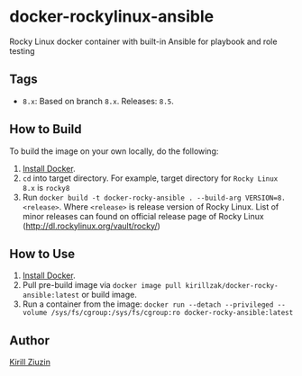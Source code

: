 # docker-rockylinux-ansible
Rocky Linux docker container with built-in Ansible for playbook and role testing 

## Tags
- `8.x`: Based on branch `8.x`. Releases: `8.5`.

## How to Build

To build the image on your own locally, do the following:

  1. [Install Docker](https://docs.docker.com/engine/installation/).
  2. `cd` into target directory. For example, target directory for `Rocky Linux 8.x` is `rocky8`
  3. Run `docker build -t docker-rocky-ansible . --build-arg VERSION=8.<release>`. Where `<release>` is release version of Rocky Linux. List of minor releases can found on official release page of Rocky Linux (http://dl.rockylinux.org/vault/rocky/)

  ## How to Use

  1. [Install Docker](https://docs.docker.com/engine/installation/).
  2. Pull pre-build image via `docker image pull kirillzak/docker-rocky-ansible:latest` or build image.
  3. Run a container from the image: `docker run --detach --privileged --volume /sys/fs/cgroup:/sys/fs/cgroup:ro docker-rocky-ansible:latest`

## Author

[Kirill Ziuzin](https://kirill-zak.ru/)